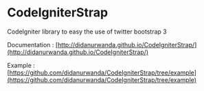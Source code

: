 CodeIgniterStrap
==================

CodeIgniter library to easy the use of twitter bootstrap 3

Documentation : [http://didanurwanda.github.io/CodeIgniterStrap/](http://didanurwanda.github.io/CodeIgniterStrap/)

Example : [https://github.com/didanurwanda/CodeIgniterStrap/tree/example](https://github.com/didanurwanda/CodeIgniterStrap/tree/example) 
